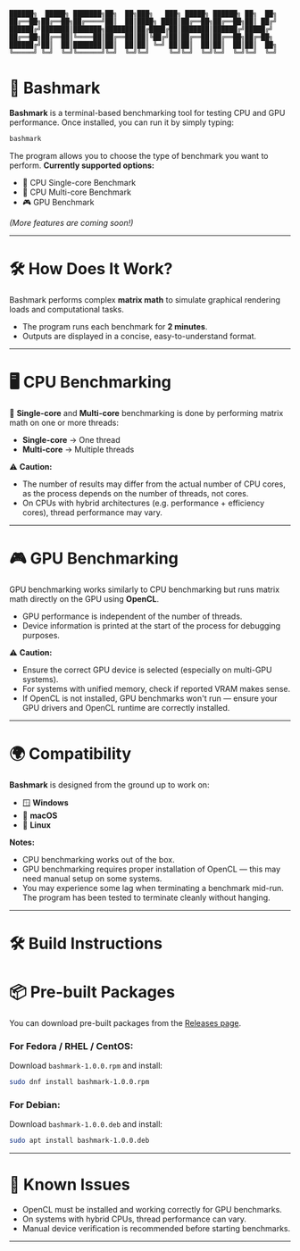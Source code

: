 ```text    
██████╗  █████╗ ███████╗██╗  ██╗███╗   ███╗ █████╗ ██████╗ ██╗  ██╗
██╔══██╗██╔══██╗██╔════╝██║  ██║████╗ ████║██╔══██╗██╔══██╗██║ ██╔╝
██████╔╝███████║███████╗███████║██╔████╔██║███████║██████╔╝█████╔╝ 
██╔══██╗██╔══██║╚════██║██╔══██║██║╚██╔╝██║██╔══██║██╔══██╗██╔═██╗ 
██████╔╝██║  ██║███████║██║  ██║██║ ╚═╝ ██║██║  ██║██║  ██║██║  ██╗
╚═════╝ ╚═╝  ╚═╝╚══════╝╚═╝  ╚═╝╚═╝     ╚═╝╚═╝  ╚═╝╚═╝  ╚═╝╚═╝  ╚═╝
```

# 🚀 Bashmark

**Bashmark** is a terminal-based benchmarking tool for testing CPU and GPU performance.
Once installed, you can run it by simply typing:

```bash
bashmark
```

The program allows you to choose the type of benchmark you want to perform.
**Currently supported options:**

* 🧮 CPU Single-core Benchmark
* 🧠 CPU Multi-core Benchmark
* 🎮 GPU Benchmark

*(More features are coming soon!)*

---

# 🛠️ How Does It Work?

Bashmark performs complex **matrix math** to simulate graphical rendering loads and computational tasks.

* The program runs each benchmark for **2 minutes**.
* Outputs are displayed in a concise, easy-to-understand format.

---

# 🖥️ CPU Benchmarking

🧵 **Single-core** and **Multi-core** benchmarking is done by performing matrix math on one or more threads:

* **Single-core** → One thread
* **Multi-core** → Multiple threads

⚠️ **Caution:**

* The number of results may differ from the actual number of CPU cores, as the process depends on the number of threads, not cores.
* On CPUs with hybrid architectures (e.g. performance + efficiency cores), thread performance may vary.

---

# 🎮 GPU Benchmarking

GPU benchmarking works similarly to CPU benchmarking but runs matrix math directly on the GPU using **OpenCL**.

* GPU performance is independent of the number of threads.
* Device information is printed at the start of the process for debugging purposes.

⚠️ **Caution:**

* Ensure the correct GPU device is selected (especially on multi-GPU systems).
* For systems with unified memory, check if reported VRAM makes sense.
* If OpenCL is not installed, GPU benchmarks won't run — ensure your GPU drivers and OpenCL runtime are correctly installed.

---

# 🌍 Compatibility

**Bashmark** is designed from the ground up to work on:

* 🪟 **Windows**
* 🍎 **macOS**
* 🐧 **Linux**

**Notes:**

* CPU benchmarking works out of the box.
* GPU benchmarking requires proper installation of OpenCL — this may need manual setup on some systems.
* You may experience some lag when terminating a benchmark mid-run. The program has been tested to terminate cleanly without hanging.

---

# 🛠️ Build Instructions

# 📦 Pre-built Packages

You can download pre-built packages from the [Releases page](https://github.com/Samrat079/bashmark/releases).

### For Fedora / RHEL / CentOS:

Download `bashmark-1.0.0.rpm` and install:

```bash
sudo dnf install bashmark-1.0.0.rpm
```

### For Debian:

Download `bashmark-1.0.0.deb` and install:

```bash
sudo apt install bashmark-1.0.0.deb
```

---

# 🚧 Known Issues

* OpenCL must be installed and working correctly for GPU benchmarks.
* On systems with hybrid CPUs, thread performance can vary.
* Manual device verification is recommended before starting benchmarks.

---

